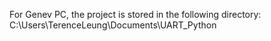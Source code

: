 For Genev PC, the project is stored in the following directory:
C:\Users\TerenceLeung\Documents\UART_Python

